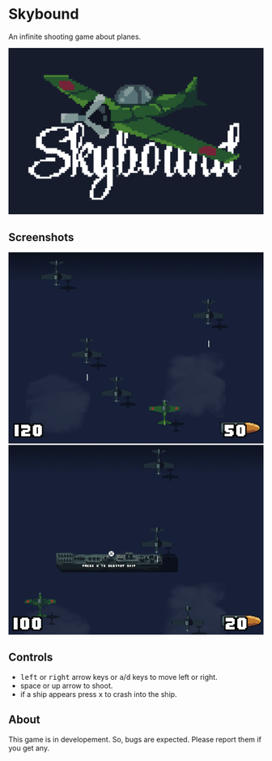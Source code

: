 # Skybound
An infinite shooting game about planes.

![Logo](./sprites/logo_2.png)

## Screenshots

![1](./Screenshots/screenshot_1.png)
![2](./Screenshots/screenshot_2.png)

## Controls

+ <kbd>left</kbd> or <kbd>right</kbd> arrow keys or <kbd>a</kbd>/<kbd>d</kbd> keys to move left or right.
+ space or up arrow to shoot.
+ if a ship appears press <kbd>x</kbd> to crash into the ship.

## About

This game is in developement. So, bugs are expected. Please report them if you get any.